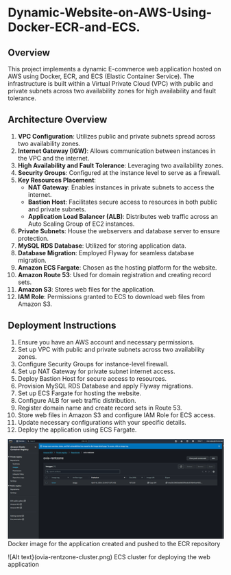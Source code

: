 # Dynamic-Website-on-AWS-Using-Docker-ECR-and-ECS.
## Overview
This project implements a dynamic E-commerce web application hosted on AWS using Docker, ECR, and ECS (Elastic Container Service). The infrastructure is built within a Virtual Private Cloud (VPC) with public and private subnets across two availability zones for high availability and fault tolerance.

## Architecture Overview
1. **VPC Configuration**: Utilizes public and private subnets spread across two availability zones.
2. **Internet Gateway (IGW)**: Allows communication between instances in the VPC and the internet.
3. **High Availability and Fault Tolerance**: Leveraging two availability zones.
4. **Security Groups**: Configured at the instance level to serve as a firewall.
5. **Key Resources Placement**:
   - **NAT Gateway**: Enables instances in private subnets to access the internet.
   - **Bastion Host**: Facilitates secure access to resources in both public and private subnets.
   - **Application Load Balancer (ALB)**: Distributes web traffic across an Auto Scaling Group of EC2 instances.
6. **Private Subnets**: House the webservers and database server to ensure protection.
7. **MySQL RDS Database**: Utilized for storing application data.
8. **Database Migration**: Employed Flyway for seamless database migration.
9. **Amazon ECS Fargate**: Chosen as the hosting platform for the website.
10. **Amazon Route 53**: Used for domain registration and creating record sets.
11. **Amazon S3**: Stores web files for the application.
12. **IAM Role**: Permissions granted to ECS to download web files from Amazon S3.

## Deployment Instructions
1. Ensure you have an AWS account and necessary permissions.
2. Set up VPC with public and private subnets across two availability zones.
3. Configure Security Groups for instance-level firewall.
4. Set up NAT Gateway for private subnet internet access.
5. Deploy Bastion Host for secure access to resources.
6. Provision MySQL RDS Database and apply Flyway migrations.
7. Set up ECS Fargate for hosting the website.
8. Configure ALB for web traffic distribution.
9. Register domain name and create record sets in Route 53.
10. Store web files in Amazon S3 and configure IAM Role for ECS access.
11. Update necessary configurations with your specific details.
12. Deploy the application using ECS Fargate.

![Alt text](ovia-rentzone-ecr.png)
Docker image for the application created and pushed to the ECR repository

![Alt text}(ovia-rentzone-cluster.png)
ECS cluster for deploying the web application

